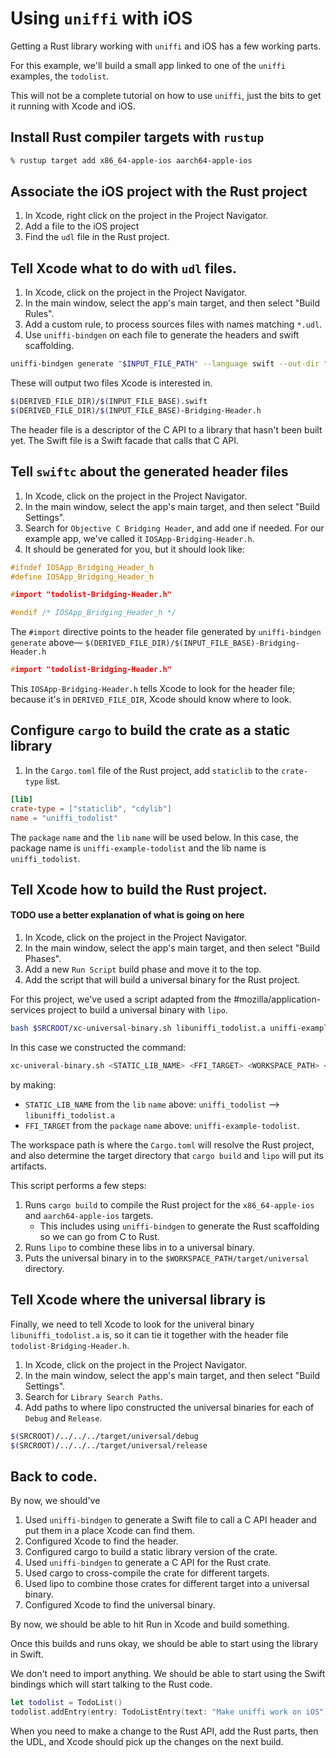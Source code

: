 # Using `uniffi` with iOS

Getting a Rust library working with `uniffi` and iOS has a few working parts.

For this example, we'll build a small app linked to one of the `uniffi` examples, the `todolist`.

This will not be a complete tutorial on how to use `uniffi`, just the bits to get it running with Xcode and iOS.

## Install Rust compiler targets with `rustup`

```sh
% rustup target add x86_64-apple-ios aarch64-apple-ios
```

## Associate the iOS project with the Rust project

1. In Xcode, right click on the project in the Project Navigator.
2. Add a file to the iOS project
3. Find the `udl` file in the Rust project.

## Tell Xcode what to do with `udl` files.

1. In Xcode, click on the project in the Project Navigator.
2. In the main window, select the app's main target, and then select "Build Rules".
3. Add a custom rule, to process sources files with names matching `*.udl`.
4. Use `uniffi-bindgen` on each file to generate the headers and swift scaffolding.

```sh
uniffi-bindgen generate "$INPUT_FILE_PATH" --language swift --out-dir "$DERIVED_FILE_DIR"
```

These will output two files Xcode is interested in.

```sh
$(DERIVED_FILE_DIR)/$(INPUT_FILE_BASE).swift
$(DERIVED_FILE_DIR)/$(INPUT_FILE_BASE)-Bridging-Header.h
```

The header file is a descriptor of the C API to a library that hasn't been built yet. The Swift file is a Swift facade that calls that C API.

## Tell `swiftc` about the generated header files

1. In Xcode, click on the project in the Project Navigator.
2. In the main window, select the app's main target, and then select "Build Settings".
3. Search for `Objective C Bridging Header`, and add one if needed. For our example app, we've called it `IOSApp-Bridging-Header.h`.
4. It should be generated for you, but it should look like:

```h
#ifndef IOSApp_Bridging_Header_h
#define IOSApp_Bridging_Header_h

#import "todolist-Bridging-Header.h"

#endif /* IOSApp_Bridging_Header_h */
```

The `#import` directive points to the header file generated by `uniffi-bindgen generate` above— `$(DERIVED_FILE_DIR)/$(INPUT_FILE_BASE)-Bridging-Header.h`

```h
#import "todolist-Bridging-Header.h"
```

This `IOSApp-Bridging-Header.h` tells Xcode to look for the header file; because it's in `DERIVED_FILE_DIR`, Xcode should know where to look.

## Configure `cargo` to build the crate as a static library

1. In the `Cargo.toml` file of the Rust project, add `staticlib` to the `crate-type` list.

```toml
[lib]
crate-type = ["staticlib", "cdylib"]
name = "uniffi_todolist"
```

The `package` `name` and the `lib` `name` will be used below. In this case, the package name is `uniffi-example-todolist` and the lib name is `uniffi_todolist`.

## Tell Xcode how to build the Rust project.

#### TODO use a better explanation of what is going on here

1. In Xcode, click on the project in the Project Navigator.
2. In the main window, select the app's main target, and then select "Build Phases".
3. Add a new `Run Script` build phase and move it to the top.
4. Add the script that will build a universal binary for the Rust project.

For this project, we've used a script adapted from the #mozilla/application-services project to build a universal binary with `lipo`.

```sh
bash $SRCROOT/xc-universal-binary.sh libuniffi_todolist.a uniffi-example-todolist $SRCROOT/../../../ $CONFIGURATION
```

In this case we constructed the command:

```sh
xc-univeral-binary.sh <STATIC_LIB_NAME> <FFI_TARGET> <WORKSPACE_PATH> <BUILD_CONFIGURATION>"
```

by making:

 * `STATIC_LIB_NAME` from the `lib` `name` above: `uniffi_todolist` --> `libuniffi_todolist.a`
 * `FFI_TARGET` from the `package` `name` above: `uniffi-example-todolist`.

The workspace path is where the `Cargo.toml` will resolve the Rust project, and also determine the target directory that `cargo build` and `lipo` will put its artifacts.

This script performs a few steps:

1. Runs `cargo build` to compile the Rust project for the `x86_64-apple-ios` and `aarch64-apple-ios` targets.
    * This includes using `uniffi-bindgen` to generate the Rust scaffolding so we can go from C to Rust.
2. Runs `lipo` to combine these libs in to a universal binary.
3. Puts the universal binary in to the `$WORKSPACE_PATH/target/universal` directory.

## Tell Xcode where the universal library is

Finally, we need to tell Xcode to look for the univeral binary `libuniffi_todolist.a` is, so it can tie it together with the header file `todolist-Bridging-Header.h`.

1. In Xcode, click on the project in the Project Navigator.
2. In the main window, select the app's main target, and then select "Build Settings".
3. Search for `Library Search Paths`.
4. Add paths to where lipo constructed the universal binaries for each of `Debug` and `Release`.

```sh
$(SRCROOT)/../../../target/universal/debug
$(SRCROOT)/../../../target/universal/release
```

## Back to code.

By now, we should've 

1. Used `uniffi-bindgen` to generate a Swift file to call a C API header and put them in a place Xcode can find them.
2. Configured Xcode to find the header.
3. Configured cargo to build a static library version of the crate.
4. Used `uniffi-bindgen` to generate a C API for the Rust crate.
5. Used cargo to cross-compile the crate for different targets.
6. Used lipo to combine those crates for different target into a universal binary.
7. Configured Xcode to find the universal binary.

By now, we should be able to hit Run in Xcode and build something.

Once this builds and runs okay, we should be able to start using the library in Swift.

We don't need to import anything. We should be able to start using the Swift bindings which will start talking to the Rust code.

```swift
let todolist = TodoList()
todolist.addEntry(entry: TodoListEntry(text: "Make uniffi work on iOS"))
```

When you need to make a change to the Rust API, add the Rust parts, then the UDL, and Xcode should pick up the changes on the next build.
